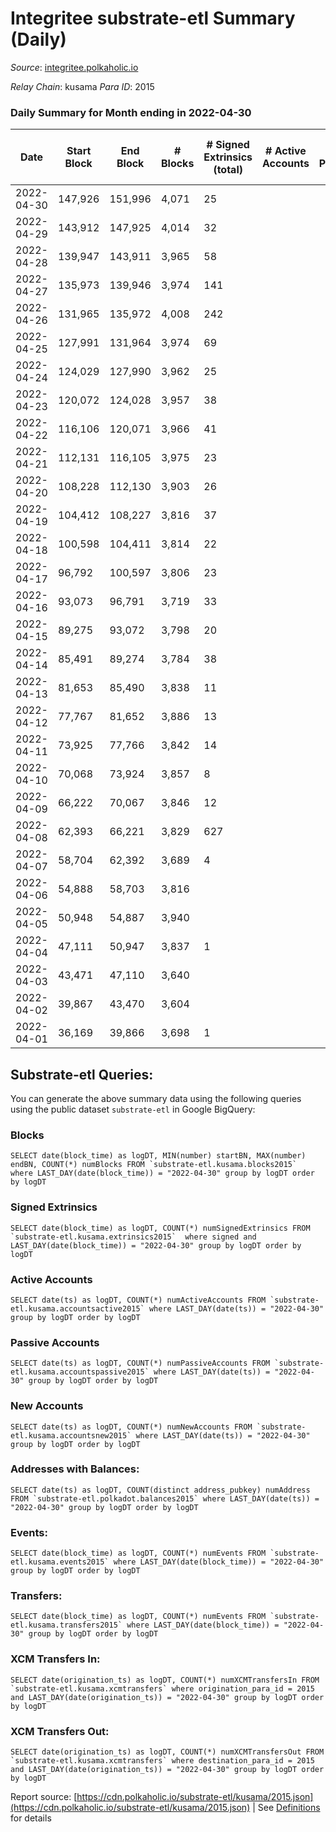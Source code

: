 # Integritee substrate-etl Summary (Daily)

_Source_: [integritee.polkaholic.io](https://integritee.polkaholic.io)

*Relay Chain*: kusama
*Para ID*: 2015



### Daily Summary for Month ending in 2022-04-30


| Date | Start Block | End Block | # Blocks | # Signed Extrinsics (total) | # Active Accounts | # Passive | # New | # Addresses with Balances | # Events | # Transfers | # XCM Transfers In | # XCM Transfers Out | Issues | 
| ---- | ----------- | --------- | -------- | --------------------------- | ----------------- | --------- | ----- | ------------------------- | -------- | ----------- | ------------------ | ------------------- | ------ |
| 2022-04-30 | 147,926 | 151,996 | 4,071 | 25 |  |  |  | 11,233 | 8,269 | 13 ($1,187.30) |   |   |  |
| 2022-04-29 | 143,912 | 147,925 | 4,014 | 32 |  |  |  | 11,230 | 8,194 | 16 ($6,019.32) |   |   |  |
| 2022-04-28 | 139,947 | 143,911 | 3,965 | 58 |  |  |  | 11,228 | 8,229 | 38 ($1,946.68) |   |   |  |
| 2022-04-27 | 135,973 | 139,946 | 3,974 | 141 |  |  |  | 11,224 | 8,680 | 126 ($119,846.73) |   |   |  |
| 2022-04-26 | 131,965 | 135,972 | 4,008 | 242 |  |  |  | 11,219 | 9,241 | 226 ($3,506.84) |   |   |  |
| 2022-04-25 | 127,991 | 131,964 | 3,974 | 69 |  |  |  | 11,210 | 9,312 | 309 ($50,130.73) |   |   |  |
| 2022-04-24 | 124,029 | 127,990 | 3,962 | 25 |  |  |  | 10,963 | 8,053 | 14 ($13,966.03) |   |   |  |
| 2022-04-23 | 120,072 | 124,028 | 3,957 | 38 |  |  |  | 10,962 | 8,108 | 18 ($15,569.07) |   |   |  |
| 2022-04-22 | 116,106 | 120,071 | 3,966 | 41 |  |  |  | 10,958 | 8,154 | 23 ($819.29) |   |   |  |
| 2022-04-21 | 112,131 | 116,105 | 3,975 | 23 |  |  |  | 10,953 | 8,067 | 10 ($477.02) |   |   |  |
| 2022-04-20 | 108,228 | 112,130 | 3,903 | 26 |  |  |  | 10,952 | 7,952 | 13 ($647.16) |   |   |  |
| 2022-04-19 | 104,412 | 108,227 | 3,816 | 37 |  |  |  | 10,948 | 7,817 | 19 ($9,691.71) |   |   |  |
| 2022-04-18 | 100,598 | 104,411 | 3,814 | 22 |  |  |  | 10,944 | 7,744 | 12 ($19,493.37) |   |   |  |
| 2022-04-17 | 96,792 | 100,597 | 3,806 | 23 |  |  |  | 10,942 | 7,723 | 5 ($1,633.71) |   |   |  |
| 2022-04-16 | 93,073 | 96,791 | 3,719 | 33 |  |  |  | 10,942 | 7,611 | 19 ($13,251.55) |   |   |  |
| 2022-04-15 | 89,275 | 93,072 | 3,798 | 20 |  |  |  | 10,940 | 7,700 | 12 ($200,926.89) |   |   |  |
| 2022-04-14 | 85,491 | 89,274 | 3,784 | 38 |  |  |  | 10,936 | 7,775 | 27 ($660,184.04) |   |   |  |
| 2022-04-13 | 81,653 | 85,490 | 3,838 | 11 |  |  |  | 10,930 | 7,731 | 4 ($1,318.44) |   |   |  |
| 2022-04-12 | 77,767 | 81,652 | 3,886 | 13 |  |  |  | 10,930 | 7,841 | 5 ($614.27) |   |   |  |
| 2022-04-11 | 73,925 | 77,766 | 3,842 | 14 |  |  |  | 10,930 | 7,756 | 3 ($241.25) |   |   |  |
| 2022-04-10 | 70,068 | 73,924 | 3,857 | 8 |  |  |  | 10,929 | 7,760 | 4 ($595.56) |   |   |  |
| 2022-04-09 | 66,222 | 70,067 | 3,846 | 12 |  |  |  | 10,929 | 7,754 | 4 ($644.66) |   |   |  |
| 2022-04-08 | 62,393 | 66,221 | 3,829 | 627 |  |  |  | 10,928 | 16,987 | 5 ($50.29) |   |   |  |
| 2022-04-07 | 58,704 | 62,392 | 3,689 | 4 |  |  |  | 1 | 7,396 |   |   |   |  |
| 2022-04-06 | 54,888 | 58,703 | 3,816 |  |  |  |  | 2 | 7,632 |   |   |   |  |
| 2022-04-05 | 50,948 | 54,887 | 3,940 |  |  |  |  | 2 | 7,880 |   |   |   |  |
| 2022-04-04 | 47,111 | 50,947 | 3,837 | 1 |  |  |  | 2 | 7,681 |   |   |   |  |
| 2022-04-03 | 43,471 | 47,110 | 3,640 |  |  |  |  | 1 | 7,280 |   |   |   |  |
| 2022-04-02 | 39,867 | 43,470 | 3,604 |  |  |  |  | 1 | 7,208 |   |   |   |  |
| 2022-04-01 | 36,169 | 39,866 | 3,698 | 1 |  |  |  | 1 | 7,402 |   |   |   |  |

## Substrate-etl Queries:
You can generate the above summary data using the following queries using the public dataset `substrate-etl` in Google BigQuery:


### Blocks
```
SELECT date(block_time) as logDT, MIN(number) startBN, MAX(number) endBN, COUNT(*) numBlocks FROM `substrate-etl.kusama.blocks2015`  where LAST_DAY(date(block_time)) = "2022-04-30" group by logDT order by logDT
```


### Signed Extrinsics
```
SELECT date(block_time) as logDT, COUNT(*) numSignedExtrinsics FROM `substrate-etl.kusama.extrinsics2015`  where signed and LAST_DAY(date(block_time)) = "2022-04-30" group by logDT order by logDT
```


### Active Accounts
```
SELECT date(ts) as logDT, COUNT(*) numActiveAccounts FROM `substrate-etl.kusama.accountsactive2015` where LAST_DAY(date(ts)) = "2022-04-30" group by logDT order by logDT
```


### Passive Accounts
```
SELECT date(ts) as logDT, COUNT(*) numPassiveAccounts FROM `substrate-etl.kusama.accountspassive2015` where LAST_DAY(date(ts)) = "2022-04-30" group by logDT order by logDT
```


### New Accounts
```
SELECT date(ts) as logDT, COUNT(*) numNewAccounts FROM `substrate-etl.kusama.accountsnew2015` where LAST_DAY(date(ts)) = "2022-04-30" group by logDT order by logDT
```


### Addresses with Balances:
```
SELECT date(ts) as logDT, COUNT(distinct address_pubkey) numAddress FROM `substrate-etl.polkadot.balances2015` where LAST_DAY(date(ts)) = "2022-04-30" group by logDT order by logDT
```


### Events:
```
SELECT date(block_time) as logDT, COUNT(*) numEvents FROM `substrate-etl.kusama.events2015` where LAST_DAY(date(block_time)) = "2022-04-30" group by logDT order by logDT
```


### Transfers:
```
SELECT date(block_time) as logDT, COUNT(*) numEvents FROM `substrate-etl.kusama.transfers2015` where LAST_DAY(date(block_time)) = "2022-04-30" group by logDT order by logDT
```


### XCM Transfers In:
```
SELECT date(origination_ts) as logDT, COUNT(*) numXCMTransfersIn FROM `substrate-etl.kusama.xcmtransfers` where origination_para_id = 2015 and LAST_DAY(date(origination_ts)) = "2022-04-30" group by logDT order by logDT
```


### XCM Transfers Out:
```
SELECT date(origination_ts) as logDT, COUNT(*) numXCMTransfersOut FROM `substrate-etl.kusama.xcmtransfers` where destination_para_id = 2015 and LAST_DAY(date(origination_ts)) = "2022-04-30" group by logDT order by logDT
```



Report source: [https://cdn.polkaholic.io/substrate-etl/kusama/2015.json](https://cdn.polkaholic.io/substrate-etl/kusama/2015.json) | See [Definitions](/DEFINITIONS.md) for details
